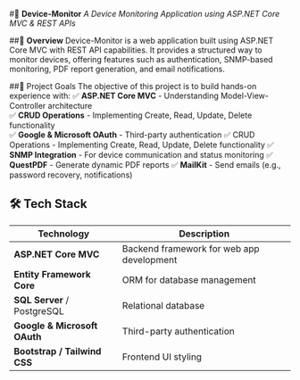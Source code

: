 #📡 **Device-Monitor**
*A Device Monitoring Application using ASP.NET Core MVC & REST APIs*

##🚀 **Overview**
Device-Monitor is a web application built using ASP.NET Core MVC with REST API capabilities. It provides a structured way to monitor devices, offering features such as authentication, SNMP-based monitoring, PDF report generation, and email notifications.

##🎯 Project Goals
The objective of this project is to build hands-on experience with:
✅ **ASP.NET Core MVC** - Understanding Model-View-Controller architecture  
✅ **CRUD Operations** - Implementing Create, Read, Update, Delete functionality  
✅ **Google & Microsoft OAuth** - Third-party authentication  ✅ CRUD Operations - Implementing Create, Read, Update, Delete functionality
✅ **SNMP Integration** - For device communication and status monitoring
✅ **QuestPDF** - Generate dynamic PDF reports
✅ **MailKit** - Send emails (e.g., password recovery, notifications)

## 🛠️ **Tech Stack**  
| Technology  | Description  |  
|-------------|-------------|  
| **ASP.NET Core MVC** | Backend framework for web app development |  
| **Entity Framework Core** | ORM for database management |  
| **SQL Server** / PostgreSQL | Relational database |  
| **Google & Microsoft OAuth** | Third-party authentication |  
| **Bootstrap / Tailwind CSS** | Frontend UI styling |  

